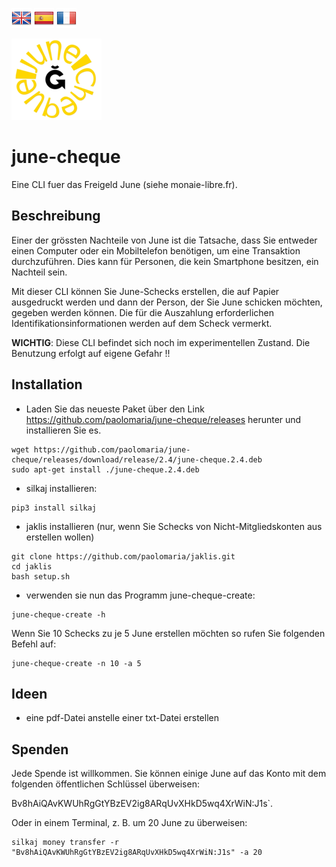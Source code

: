 [<img src="https://github.com/paolomaria/june-cheque-app/raw/main/www/img/flag-gb.png">](README.md) [<img src="https://github.com/paolomaria/june-cheque-app/raw/main/www/img/flag-es.png">](README_es.md) [<img src="https://github.com/paolomaria/june-cheque-app/raw/main/www/img/flag-fr.png">](README_fr.md)

![June Cheque logo](https://github.com/paolomaria/june-cheque-app/raw/main/www/img/logo_144px.png)

# june-cheque

Eine CLI fuer das Freigeld June (siehe monaie-libre.fr). 

## Beschreibung

Einer der grössten Nachteile von June ist die Tatsache, dass Sie entweder einen Computer oder ein Mobiltelefon benötigen, um eine Transaktion durchzuführen. Dies kann für Personen, die kein Smartphone besitzen, ein Nachteil sein. 

Mit dieser CLI können Sie June-Schecks erstellen, die auf Papier ausgedruckt werden und dann der Person, der Sie June schicken möchten, gegeben werden können. Die für die Auszahlung erforderlichen Identifikationsinformationen werden auf dem Scheck vermerkt.

**WICHTIG**: Diese CLI befindet sich noch im experimentellen Zustand. Die Benutzung erfolgt auf eigene Gefahr !!

## Installation

 - Laden Sie das neueste Paket über den Link https://github.com/paolomaria/june-cheque/releases herunter und installieren Sie es.
 ```
wget https://github.com/paolomaria/june-cheque/releases/download/release/2.4/june-cheque.2.4.deb
sudo apt-get install ./june-cheque.2.4.deb
 ```
 
 - silkaj installieren:
 ```
 pip3 install silkaj
 ```
  - jaklis installieren (nur, wenn Sie Schecks von Nicht-Mitgliedskonten aus erstellen wollen)
```
git clone https://github.com/paolomaria/jaklis.git
cd jaklis
bash setup.sh
```
 - verwenden sie nun das Programm june-cheque-create:
```
june-cheque-create -h
```

Wenn Sie 10 Schecks zu je 5 June erstellen möchten so rufen Sie folgenden Befehl auf:
```
june-cheque-create -n 10 -a 5
```

## Ideen

 - eine pdf-Datei anstelle einer txt-Datei erstellen
 
 
## Spenden

Jede Spende ist willkommen. Sie können einige June auf das Konto mit dem folgenden öffentlichen Schlüssel überweisen:

Bv8hAiQAvKWUhRgGtYBzEV2ig8ARqUvXHkD5wq4XrWiN:J1s`.

Oder in einem Terminal, z. B. um 20 June zu überweisen:
```
silkaj money transfer -r "Bv8hAiQAvKWUhRgGtYBzEV2ig8ARqUvXHkD5wq4XrWiN:J1s" -a 20
```
